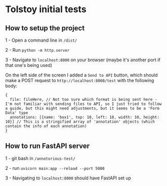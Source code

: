# Tolstoy initial tests

## How to setup the project

1 - Open a command line in `/dist/`

2 - Run `python -m http.server`

3 - Navigate to `localhost:8000` on your browser (maybe it's another port if that one's being used)

On the left side of the screen I added a `Send to API` button, which should make a POST request to `http://localhost:8000/test` with the following body:

```
{
  file: fileHere, // Not too sure which format is being sent here - I'm not familiar with sending files to API, so I just tried to follow a guide, but this might need adjustments, but it seems to be a 'Form Data' type
  annotations: [{name: 'box1', top: 10, left: 10, width: 10, height: 10}] // This is a stringified array of 'annotation' objects (which contain the info of each annotation)
}
```

## How to run FastAPI server

1 - git bash in `/annotorious-test/`

2 - run `uvicorn main:app --reload --port 5000`

3 - Navigating to `localhost:8000` should have FastAPI set up